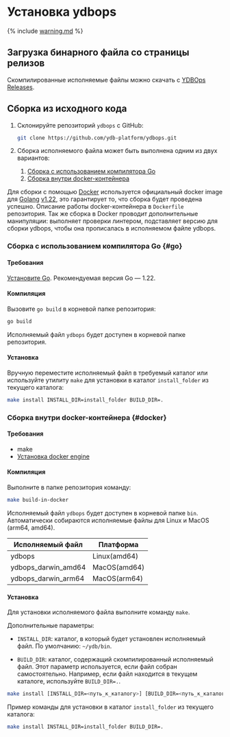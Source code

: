 # Установка ydbops

{% include [warning.md](_includes/warning.md) %}

## Загрузка бинарного файла со страницы релизов

Скомпилированные исполняемые файлы можно скачать с [YDBOps Releases](../../downloads/index.md#ydbops).

## Сборка из исходного кода

1. Склонируйте репозиторий `ydbops` с GitHub:

    ```bash
    git clone https://github.com/ydb-platform/ydbops.git
    ```

2. Сборка исполняемого файла может быть выполнена одним из двух вариантов:
    1. [Сборка с использованием компилятора Go](#go)
    2. [Сборка внутри docker-контейнера](#docker)

Для сборки с помощью [Docker](https://en.wikipedia.org/wiki/Docker_(software)) используется официальный docker image для [Golang](https://en.wikipedia.org/wiki/Go_(programming_language)) [v1.22](https://hub.docker.com/_/golang/tags?name=1.22), это гарантирует то, что сборка будет проведена успешно. Описание работы docker-контейнера в `Dockerfile` репозитория. Так же сборка в Docker проводит дополнительные манипуляции: выполняет проверки линтером, подставляет версию для сборки ydbops, чтобы она прописалась в исполняемом файле ydbops.

### Сборка с использованием компилятора Go {#go}

#### Требования

[Установите Go](https://go.dev/doc/install). Рекомендуемая версия Go — 1.22.

#### Компиляция

Вызовите `go build` в корневой папке репозитория:

```bash
go build
```

Исполняемый файл `ydbops` будет доступен в корневой папке репозитория.

#### Установка

Вручную переместите исполняемый файл в требуемый каталог или используйте утилиту `make` для установки в каталог `install_folder` из текущего каталога:

```bash
make install INSTALL_DIR=install_folder BUILD_DIR=.
```

### Сборка внутри docker-контейнера {#docker}

#### Требования

- make
- [Установка docker engine](https://docs.docker.com/engine/install/)

#### Компиляция

Выполните в папке репозитория команду:

```bash
make build-in-docker
```

Исполняемый файл `ydbops` будет доступен в корневой папке `bin`. Автоматически собираются исполняемые файлы для Linux и MacOS (arm64, amd64).

| Исполняемый файл | Платформа
|-|-|
| ydbops | Linux(amd64) |
| ydbops_darwin_amd64 | MacOS(amd64) |
| ydbops_darwin_arm64 | MacOS(arm64) |

#### Установка

Для установки исполняемого файла выполните команду `make`.

Дополнительные параметры:

- `INSTALL_DIR`: каталог, в который будет установлен исполняемый файл. По умолчанию: `~/ydb/bin`.

- `BUILD_DIR`: каталог, содержащий скомпилированный исполняемый файл. Этот параметр используется, если файл собран самостоятельно. Например, если файл находится в текущем каталоге, используйте `BUILD_DIR=.`.

```bash
make install [INSTALL_DIR=<путь_к_каталогу>] [BUILD_DIR=<путь_к_каталогу>]
```

Пример команды для установки в каталог `install_folder` из текущего каталога:

```bash
make install INSTALL_DIR=install_folder BUILD_DIR=.
```
